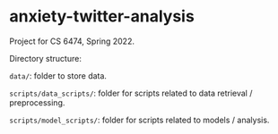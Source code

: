 # anxiety-twitter-analysis
Project for CS 6474, Spring 2022.

Directory structure:

`data/`: folder to store data.

`scripts/data_scripts/`: folder for scripts related to data retrieval / preprocessing.

`scripts/model_scripts/`: folder for scripts related to models / analysis.

